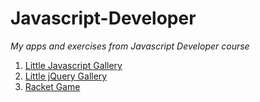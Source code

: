 Javascript-Developer
=====================

*My apps and exercises from Javascript Developer course*

1. [Little Javascript Gallery](https://github.com/Lheannan/Javascript-Developer/tree/gh-pages/little-Javascript-gallery)
2. [Little jQuery Gallery](https://github.com/Lheannan/Javascript-Developer/tree/gh-pages/little-jQuery-Gallery)
3. [Racket Game](https://github.com/Lheannan/Javascript-Developer/tree/gh-pages/racket-game)
